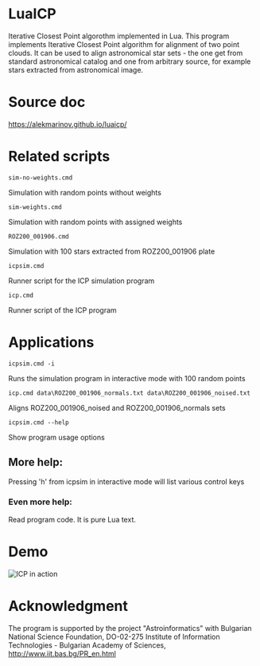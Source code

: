 # LuaICP
Iterative Closest Point algorothm implemented in Lua.
This program implements Iterative Closest Point algorithm for alignment of two point clouds. It can be used to align astronomical star sets - the one get from standard astronomical catalog and one from arbitrary source, for example stars extracted from astronomical image.

# Source doc
https://alekmarinov.github.io/luaicp/

# Related scripts

```sim-no-weights.cmd```

Simulation with random points without weights

```sim-weights.cmd```

Simulation with random points with assigned weights

```ROZ200_001906.cmd```

Simulation with 100 stars extracted from ROZ200_001906 plate

```icpsim.cmd```

Runner script for the ICP simulation program

```icp.cmd```

Runner script of the ICP program

# Applications

```icpsim.cmd -i```

Runs the simulation program in interactive mode with 100 random points

```icp.cmd data\ROZ200_001906_normals.txt data\ROZ200_001906_noised.txt```

Aligns ROZ200_001906_noised and ROZ200_001906_normals sets

```icpsim.cmd --help```

Show program usage options

## More help:
Pressing 'h' from icpsim in interactive mode will list various control keys

### Even more help:
Read program code. It is pure Lua text.

# Demo

![ICP in action](docs/icp.gif?raw=true "ICP demo")

# Acknowledgment
The program is supported by the project "Astroinformatics" with Bulgarian National Science Foundation, DO-02-275
Institute of Information Technologies - Bulgarian Academy of Sciences, http://www.iit.bas.bg/PR_en.html
